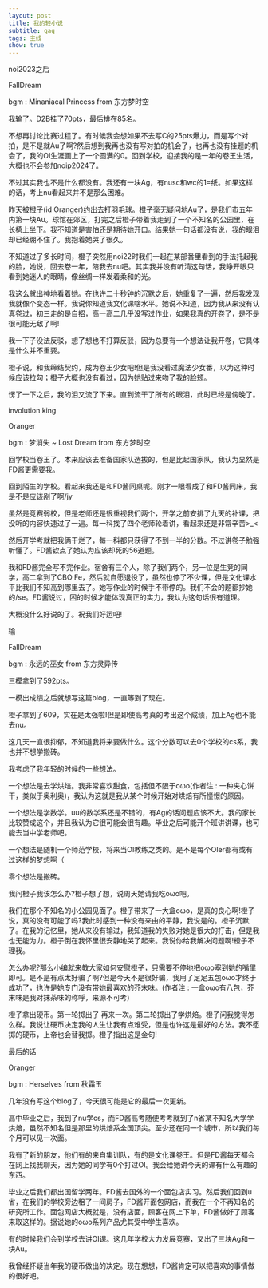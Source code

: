 ```yaml
---
layout: post
title: 我的轻小说
subtitle: qaq
tags: 主线
show: true
---
```


noi2023之后

FallDream

bgm : Minaniacal Princess from 东方梦时空

我输了。D2B挂了70pts，最后排在85名。

不想再讨论比赛过程了。有时候我会想如果不去写C的25pts爆力，而是写个对拍，是不是就Au了啊?然后想到我再也没有写对拍的机会了，也再也没有挂题的机会了，我的OI生涯画上了一个圆满的0。回到学校，迎接我的是一年的卷王生活，大概也不会参加noip2024了。

不过其实我也不是什么都没有。我还有一块Ag，有nusc和wc的1=纸。如果这样的话，考上nu看起来并不是那么困难。

昨天被橙子(id Oranger)约出去打羽毛球。橙子毫无疑问地Au了，是我们市五年内第一块Au。球馆在郊区，打完之后橙子带着我走到了一个不知名的公园里，在长椅上坐下。我不知道是害怕还是期待她开口。结果她一句话都没有说，我的眼泪却已经绷不住了。我抱着她哭了很久。

不知道过了多长时间，橙子突然用noi22时我们一起在某部番里看到的手法托起我的脸，她说，回去卷一年，陪我去nu吧。其实我并没有听清这句话，我睁开眼只看到她迷人的眼睛，像丝绸一样发着柔和的光。

我这么就出神地看着她。在也许二十秒钟的沉默之后，她重复了一遍，然后我发现我就像个变态一样。我说你知道我文化课啥水平。她说不知道，因为我从来没有认真卷过，初三走的是自招，高一高二几乎没写过作业，如果我真的开卷了，是不是很可能无敌了啊!

我一下子没法反驳，想了想也不打算反驳，因为总要有一个想法让我开卷，它具体是什么并不重要。

橙子说，和我缔结契约，成为卷王少女吧!但是我没看过魔法少女番，以为这种时候应该拉勾；橙子大概也没有看过，因为她贴过来吻了我的脸颊。

愣了一下之后，我的泪又流了下来。直到流干了所有的眼泪，此时已经是傍晚了。

involution king

Oranger

bgm : 梦消失 ~ Lost Dream from 东方梦时空

回学校当卷王了。本来应该去准备国家队选拔的，但是比起国家队，我认为显然是FD酱更需要我。

回到陌生的学校。看起来我还是和FD酱同桌呢。刚才一眼看成了和FD酱同床，我是不是应该剐了啊/jy

虽然是竞赛弱校，但是老师还是很重视我们两个，开学之前安排了九天的补课，把没听的内容快速过了一遍。每一科找了四个老师轮着讲，看起来还是非常辛苦>_<

然后开学考就把我俩干烂了，每一科都只获得了不到一半的分数。不过讲卷子勉强听懂了。FD酱钦点了她认为应该却死的56道题。

我和FD酱完全写不完作业。宿舍有三个人，除了我们两个，另一位是生竞的同学，高二拿到了CBO Fe，然后就自愿退役了，虽然也停了不少课，但是文化课水平比我们不知高到哪里去了。她写作业的时候手不带停的。我们不会的题都抄她的/se。FD酱说过，困的时候才能体现真正的实力，我认为这句话很有道理。

大概没什么好说的了。祝我们好运吧!

输

FallDream

bgm : 永远的巫女 from 东方灵异传

三模拿到了592pts。

一模出成绩之后就想写这篇blog，一直等到了现在。

橙子拿到了609，实在是太强啦!但是即使高考真的考出这个成绩，加上Ag也不能去nu。

这几天一直很抑郁，不知道我将来要做什么。这个分数可以去0个学校的cs系，我也并不想学搬砖。

我考虑了我年轻的时候的一些想法。

一个想法是去学烘焙。我非常喜欢甜食，包括但不限于oωo(作者注 : 一种夹心饼干，类似于奥利奥)，我认为这就是我从某个时候开始对烘焙有所憧憬的原因。

一个想法是学数学。uu的数学系还是不错的，有Ag的话问题应该不大。我的家长比较赞成这个，并且我认为它很可能会很有趣。毕业之后可能开个班讲讲课，也可能去当中学老师吧。

一个想法是随机一个师范学校，将来当OI教练之类的。是不是每个OIer都有或有过这样的梦想啊（

零个想法是搬砖。

我问橙子我该怎么办?橙子想了想，说周天她请我吃oωo吧。

我们在那个不知名的小公园见面了。橙子带来了一大盒oωo，是真的良心啊!橙子说，真的没有可能了吗?我此时感到一种没有来由的平静，我说是的。橙子沉默了。在我的记忆里，她从来没有输过，我知道我的失败对她是很大的打击，但是我也无能为力。橙子倒在我怀里很安静地哭了起来。我说你给我解决问题啊!橙子不理我。

怎么办呢?那么小编就来教大家如何安慰橙子，只需要不停地把oωo塞到她的嘴里即可。是不是有点太好骗了啊?但是今天不是很好骗，我用了足足五包oωo才终于成功了，也许是她专门没有带她最喜欢的芥末味。(作者注 : 一盒oωo有八包，芥末味是我对抹茶味的称呼，来源不可考)

橙子拿出硬币。第一轮掷出了 再来一次。第二轮掷出了学烘焙。橙子问我觉得怎么样。我说让硬币决定我的人生让我有点难受，但是也许这是最好的方法。我不愿掷的硬币，上帝也会替我掷。橙子指出这是金句!

最后的话

Oranger

bgm : Herselves from 秋霜玉

几年没有写这个blog了，今天很可能是它的最后一次更新。

高中毕业之后，我到了nu学cs，而FD酱高考随便考考就到了n省某不知名大学学烘焙，虽然不知名但是那里的烘焙系全国顶尖。至少还在同一个城市，所以我们每个月可以见一次面。

我有了新的朋友，他们有的来自集训队，有的是文化课卷王。但是FD酱每天都会在网上找我聊天，因为她的同学有0个打过OI。我会给她讲今天的课有什么有趣的东西。

毕业之后我们都出国留学两年。FD酱去国外的一个面包店实习。然后我们回到u省，在我们的学校旁边租了一间房子，FD酱开面包网店，而我在一个不再知名的研究所工作。面包网店大概就是，没有店面，顾客在网上下单，FD酱做好了顾客来取这样的。据说她的oωo系列产品尤其受中学生喜欢。

有的时候我们会到学校去讲OI课。这几年学校大力发展竞赛，又出了三块Ag和一块Au。

我曾经怀疑当年我的硬币做出的决定。现在想想，FD酱肯定可以把喜欢的事情做的很好吧。

